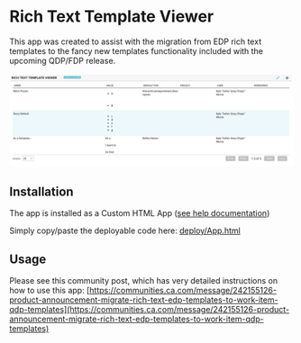 # Rich Text Template Viewer

This app was created to assist with the migration from EDP rich text templates to the fancy new templates functionality included with the upcoming QDP/FDP release.

![screenshot](preview.png)

## Installation
The app is installed as a Custom HTML App ([see help documentation](https://help.rallydev.com/custom-html))

Simply copy/paste the deployable code here: [deploy/App.html](deploy/App.html)

## Usage

Please see this community post, which has very detailed instructions on how to use this app: [https://communities.ca.com/message/242155126-product-announcement-migrate-rich-text-edp-templates-to-work-item-qdp-templates](https://communities.ca.com/message/242155126-product-announcement-migrate-rich-text-edp-templates-to-work-item-qdp-templates)

